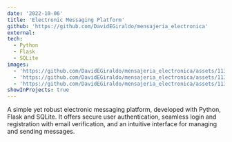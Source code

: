 ```yaml
---
date: '2022-10-06'
title: 'Electronic Messaging Platform'
github: 'https://github.com/DavidEGiraldo/mensajeria_electronica'
external: 
tech:
  - Python
  - Flask
  - SQLite
images:
  - 'https://github.com/DavidEGiraldo/mensajeria_electronica/assets/113148688/f21db853-1248-4f6b-9bc9-7582e067a718'
  - 'https://github.com/DavidEGiraldo/mensajeria_electronica/assets/113148688/1e585954-e56e-4ef4-976a-388dad1943ac'
  - 'https://github.com/DavidEGiraldo/mensajeria_electronica/assets/113148688/b4a01f49-7da9-4815-ae7c-f28babd8cb26'
showInProjects: true
---
```

A simple yet robust electronic messaging platform, developed with Python, Flask and SQLite. It offers secure user authentication, seamless login and registration with email verification, and an intuitive interface for managing and sending messages.